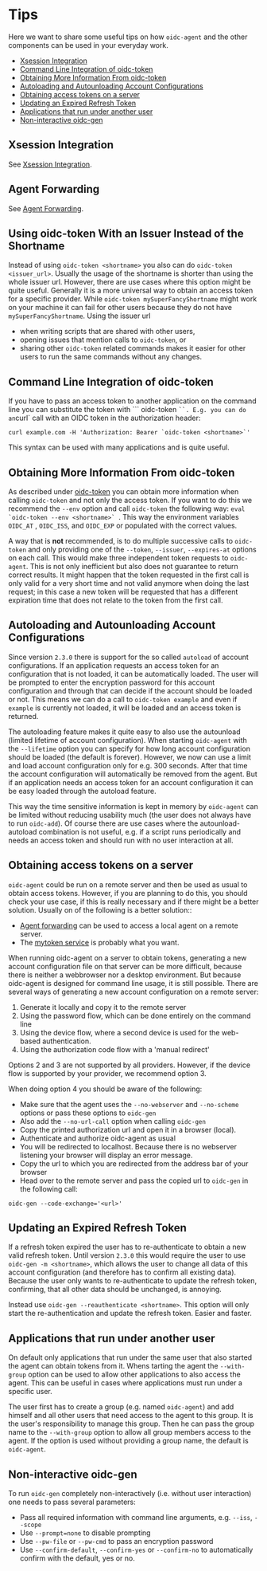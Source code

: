 # Tips

Here we want to share some useful tips on how `oidc-agent` and the other components can be used in your everyday work.

* [Xsession Integration](#xsession-integration)
* [Command Line Integration of oidc-token](#command-line-integration-of-oidc-token)
* [Obtaining More Information From oidc-token](#obtaining-more-information-from-oidc-token)
* [Autoloading and Autounloading Account Configurations](#autoloading-and-autounloading-account-configurations)
* [Obtaining access tokens on a server](#obtaining-access-tokens-on-a-server)
* [Updating an Expired Refresh Token](#updating-an-expired-refresh-token)
* [Applications that run under another user](#applications-that-run-under-another-user)
* [Non-interactive oidc-gen](#non-interactive-oidc-gen)

## Xsession Integration

See [Xsession Integration](configuration/integration.md#xsession-integration).

## Agent Forwarding

See [Agent Forwarding](configuration/forwarding.md).

## Using oidc-token With an Issuer Instead of the Shortname

Instead of using `oidc-token <shortname>` you also can do `oidc-token
<issuer_url>`. Usually the usage of the shortname is shorter than using the whole issuer url. However, there are use
cases where this option might be quite useful. Generally it is a more universal way to obtain an access token for a
specific provider. While `oidc-token mySuperFancyShortname` might work on your machine it can fail for other users
because they do not have
`mySuperFancyShortname`. Using the issuer url

- when writing scripts that are shared with other users,
- opening issues that mention calls to `oidc-token`, or
- sharing other `oidc-token` related commands makes it easier for other users to run the same commands without any
  changes.

## Command Line Integration of oidc-token

If you have to pass an access token to another application on the command line you can substitute the token with ```
oidc-token <shortname>` ``. E.g. you can do an `curl` call with an OIDC token in the authorization header:

```
curl example.com -H 'Authorization: Bearer `oidc-token <shortname>`'
```

This syntax can be used with many applications and is quite useful.

## Obtaining More Information From oidc-token

As described under
[oidc-token](usage/oidc-token/options.md#information-available-from-oidc-token) you can obtain more information when
calling `oidc-token` and not only the access token. If you want to do this we recommend the `--env` option and call
`oidc-token` the following way: ``eval `oidc-token --env <shortname>` ``. This way the environment variables `OIDC_AT`
, `OIDC_ISS`, and
`OIDC_EXP` or populated with the correct values.

A way that is **not** recommended, is to do multiple successive calls to `oidc-token` and only providing one of
the `--token`, `--issuer`, `--expires-at` options on each call. This would make three independent token requests
to `oidc-agent`. This is not only inefficient but also does not guarantee to return correct results. It might happen
that the token requested in the first call is only valid for a very short time and not valid anymore when doing the last
request; in this case a new token will be requested that has a different expiration time that does not relate to the
token from the first call.

## Autoloading and Autounloading Account Configurations

Since version `2.3.0` there is support for the so called `autoload` of account configurations. If an application
requests an access token for an configuration that is not loaded, it can be automatically loaded. The user will be
prompted to enter the encryption password for this account configuration and through that can decide if the account
should be loaded or not. This means we can do a call to `oidc-token example` and even if `example` is currently not
loaded, it will be loaded and an access token is returned.

The autoloading feature makes it quite easy to also use the autounload (limited lifetime of account configuration). When
starting `oidc-agent` with the
`--lifetime` option you can specify for how long account configuration should be loaded (the default is forever).
However, we now can use a limit and load account configuration only for e.g. 300 seconds. After that time the account
configuration will automatically be removed from the agent. But if an application needs an access token for an account
configuration it can be easy loaded through the autoload feature.

This way the time sensitive information is kept in memory by `oidc-agent`
can be limited without reducing usability much (the user does not always have to run `oidc-add`). Of course there are
use cases where the autounload-autoload combination is not useful, e.g. if a script runs periodically and needs an
access token and should run with no user interaction at all.

## Obtaining access tokens on a server

`oidc-agent` could be run on a remote server and then be used as usual to obtain access tokens. However, if you are
planning to do this, you should check your use case, if this is really necessary and if there might be a better
solution. Usually on of the following is a better solution::

- [Agent forwarding](configuration/forwarding.md) can be used to access a local agent on a remote server.
- The [mytoken service](https://mytoken-docs.data.kit.edu) is probably what you want.

When running oidc-agent on a server to obtain tokens, generating a new account configuration file on that server can be
more difficult, because there is neither a webbrowser nor a desktop environment. But because oidc-agent is designed for
command line usage, it is still possible. There are several ways of generating a new account configuration on a remote
server:

1. Generate it locally and copy it to the remote server
2. Using the password flow, which can be done entirely on the command line
3. Using the device flow, where a second device is used for the web-based authentication.
4. Using the authorization code flow with a 'manual redirect'

Options 2 and 3 are not supported by all providers. However, if the device flow is supported by your provider, we
recommend option 3.

When doing option 4 you should be aware of the following:

- Make sure that the agent uses the `--no-webserver` and `--no-scheme` options or pass these options to `oidc-gen`
- Also add the `--no-url-call` option when calling `oidc-gen`
- Copy the printed authorization url and open it in a browser (local).
- Authenticate and authorize oidc-agent as usual
- You will be redirected to localhost. Because there is no webserver listening your browser will display an error
  message.
- Copy the url to which you are redirected from the address bar of your browser
- Head over to the remote server and pass the copied url to `oidc-gen` in the following call:

```
oidc-gen --code-exchange='<url>'
```

## Updating an Expired Refresh Token

If a refresh token expired the user has to re-authenticate to obtain a new valid refresh token. Until version `2.3.0`
this would require the user to use
`oidc-gen -m <shortname>`, which allows the user to change all data of this account configuration (and therefore has to
confirm all existing data). Because the user only wants to re-authenticate to update the refresh token, confirming, that
all other data should be unchanged, is annoying.

Instead use
`oidc-gen --reauthenticate <shortname>`. This option will only start the re-authentication and update the refresh token.
Easier and faster.

## Applications that run under another user

On default only applications that run under the same user that also started the agent can obtain tokens from it. Whens
tarting the agent the `--with-group` option can be used to allow other applications to also access the agent. This can
be useful in cases where applications must run under a specific user.

The user first has to create a group (e.g. named `oidc-agent`) and add himself and all other users that need access to
the agent to this group. It is the user's responsibility to manage this group. Then he can pass the group name to
the `--with-group` option to allow all group members access to the agent. If the option is used without providing a
group name, the default is `oidc-agent`.

## Non-interactive oidc-gen

To run `oidc-gen` completely non-interactively (i.e. without user interaction)
one needs to pass several parameters:

- Pass all required information with command line arguments, e.g. `--iss`,
  `--scope`
- Use `--prompt=none` to disable prompting
- Use `--pw-file` or `--pw-cmd` to pass an encryption password
- Use `--confirm-default`, `--confirm-yes` or `--confirm-no` to automatically confirm with the default, yes or no.
